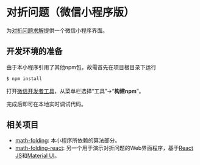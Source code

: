 # 对折问题（微信小程序版）

为[对折问题求解](https://github.com/jungleford/math-folding)提供一个微信小程序界面。

## 开发环境的准备

由于本小程序引用了其他npm包，故需首先在项目根目录下运行

```bash
$ npm install
```

打开[微信开发者工具](https://developers.weixin.qq.com/miniprogram/dev/devtools/devtools.html)，从菜单栏选择“工具”→“**构建npm**”。

完成后即可在本地实时调试代码。

## 相关项目

* [math-folding](https://github.com/jungleford/math-folding): 本小程序所依赖的算法部分。
* [math-folding-react](https://github.com/jungleford/math-folding-react): 另一个用于演示对折问题的Web界面程序，基于[React JS](https://github.com/facebook/react)和[Material UI](https://github.com/mui-org/material-ui)。